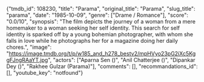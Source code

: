 {"tmdb_id": 108230, "title": "Parama", "original_title": "Parama", "slug_title": "parama", "date": "1985-10-09", "genre": ["Drame / Romance"], "score": "0.0/10", "synopsis": "The film depicts the journey of a woman from a mere homemaker to a woman seeking her self identity.  This search for self identity is sparked off by a young bohemian photographer, with whom she falls in love while he photographs her for a magazine doing her daily chores.", "image": "https://image.tmdb.org/t/p/w185_and_h278_bestv2/mpHVyo23pG2iXc5KggFJngRAaYT.jpg", "actors": ["Aparna Sen ()", "Anil Chatterjee ()", "Dipankar Dey ()", "Rakhee Gulzar (Parama)"], "comments": [], "recommandations_id": [], "youtube_key": "notfound"}